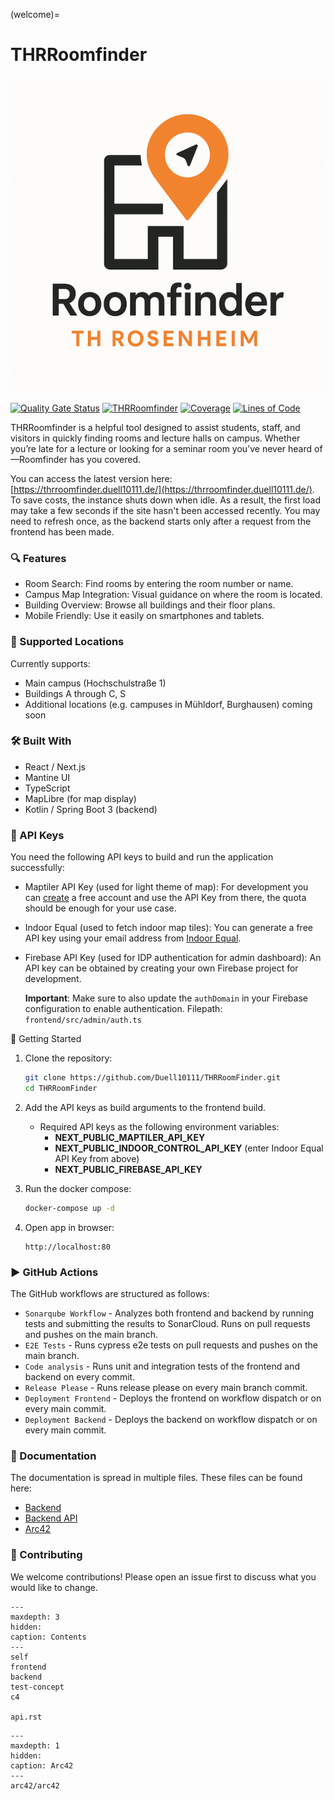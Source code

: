 (welcome)=

# THRRoomfinder

![icon.png](icon.png)

[![Quality Gate Status](https://sonarcloud.io/api/project_badges/measure?project=Duell10111_THRRoomFinder&metric=alert_status)](https://sonarcloud.io/summary/new_code?id=Duell10111_THRRoomFinder)
[![THRRoomfinder](https://img.shields.io/endpoint?url=https://cloud.cypress.io/badge/simple/2zo3t1/main&style=flat&logo=cypress)](https://cloud.cypress.io/projects/2zo3t1/runs)
[![Coverage](https://sonarcloud.io/api/project_badges/measure?project=Duell10111_THRRoomFinder&metric=coverage)](https://sonarcloud.io/summary/new_code?id=Duell10111_THRRoomFinder)
[![Lines of Code](https://sonarcloud.io/api/project_badges/measure?project=Duell10111_THRRoomFinder&metric=ncloc)](https://sonarcloud.io/summary/new_code?id=Duell10111_THRRoomFinder)

THRRoomfinder is a helpful tool designed to assist students, staff, and visitors in quickly finding rooms and lecture halls on campus. Whether you’re late for a lecture or looking for a seminar room you’ve never heard of—Roomfinder has you covered.

You can access the latest version here: [https://thrroomfinder.duell10111.de/](https://thrroomfinder.duell10111.de/).  
To save costs, the instance shuts down when idle. As a result, the first load may take a few seconds if the site hasn't been accessed recently. You may need to refresh once, as the backend starts only after a request from the frontend has been made.

### 🔍 Features
- Room Search: Find rooms by entering the room number or name.
- Campus Map Integration: Visual guidance on where the room is located.
- Building Overview: Browse all buildings and their floor plans.
- Mobile Friendly: Use it easily on smartphones and tablets.

### 🏫 Supported Locations

Currently supports:
- Main campus (Hochschulstraße 1)
- Buildings A through C, S
- Additional locations (e.g. campuses in Mühldorf, Burghausen) coming soon

### 🛠️ Built With
- React / Next.js
- Mantine UI
- TypeScript
- MapLibre (for map display)
- Kotlin / Spring Boot 3 (backend)

### 🔑 API Keys

You need the following API keys to build and run the application successfully:

- Maptiler API Key (used for light theme of map):
  For development you can [create](https://www.maptiler.com/) a free account and use the API Key from there, the quota should be enough for your use case.
- Indoor Equal (used to fetch indoor map tiles):
  You can generate a free API key using your email address from [Indoor Equal](https://indoorequal.com/).
- Firebase API Key (used for IDP authentication for admin dashboard):
  An API key can be obtained by creating your own Firebase project for development.

  **Important**: Make sure to also update the `authDomain` in your Firebase configuration to enable authentication.
  Filepath: `frontend/src/admin/auth.ts`

🚀 Getting Started

1. Clone the repository:
   ```bash
   git clone https://github.com/Duell10111/THRRoomFinder.git
   cd THRRoomFinder
   ```

2. Add the API keys as build arguments to the frontend build.
    - Required API keys as the following environment variables:
        - **NEXT_PUBLIC_MAPTILER_API_KEY**
        - **NEXT_PUBLIC_INDOOR_CONTROL_API_KEY** (enter Indoor Equal API Key from above)
        - **NEXT_PUBLIC_FIREBASE_API_KEY**

3. Run the docker compose:
   ```bash
   docker-compose up -d
   ```

4. Open app in browser:
   ```
   http://localhost:80
   ```

### ▶️ GitHub Actions

The GitHub workflows are structured as follows:

- `Sonarqube Workflow` - Analyzes both frontend and backend by running tests and submitting the results to SonarCloud.
  Runs on pull requests and pushes on the main branch.
- `E2E Tests` - Runs cypress e2e tests on pull requests and pushes on the main branch.
- `Code analysis` - Runs unit and integration tests of the frontend and backend on every commit.
- `Release Please` - Runs release please on every main branch commit.
- `Deployment Frontend` - Deploys the frontend on workflow dispatch or on every main commit.
- `Deployment Backend` - Deploys the backend on workflow dispatch or on every main commit.

### 📄 Documentation

The documentation is spread in multiple files. These files can be found here:

- [Backend](backend.md)
- [Backend API](api.rst)
- [Arc42](arc42/arc42.md)

### 🤝 Contributing

We welcome contributions! Please open an issue first to discuss what you would like to change.

```{toctree}
---
maxdepth: 3
hidden:
caption: Contents
---
self
frontend
backend
test-concept
c4

api.rst
```

```{toctree}
---
maxdepth: 1
hidden:
caption: Arc42
---
arc42/arc42
```
